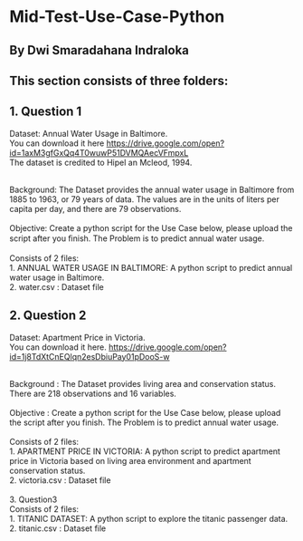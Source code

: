 # Mid-Test-Use-Case-Python
## By Dwi Smaradahana Indraloka

## This section consists of three folders:

## 1. Question 1
Dataset: Annual Water Usage in Baltimore.
<br>
You can download it here https://drive.google.com/open?id=1axM3gfGxQq4T0wuwP51DVMQAecVFmpxL
<br>
The dataset is credited to Hipel an Mcleod, 1994.
<br>

<br>
Background: The Dataset provides the annual water usage in Baltimore from 1885 to 1963, or 79 years of data. The values are in the units of liters per capita per day, and there are 79 observations.
<br>

<br>
Objective: Create a python script for the Use Case below, please upload the script after you ﬁnish. The Problem is to predict annual water usage.
<br>

<br>
Consists of 2 files:
<br>
1. ANNUAL WATER USAGE IN BALTIMORE: A python script to predict annual water usage in Baltimore.
<br>
2. water.csv : Dataset file
<br>

## 2. Question 2
Dataset: Apartment Price in Victoria.
<br>
You can download it here. https://drive.google.com/open?id=1j8TdXtCnEQlqn2esDbiuPay01pDooS-w 
<br>

<br>
Background : The Dataset provides living area and conservation status. There are 218 observations and 16 variables.
<br>

<br>
Objective : Create a python script for the Use Case below, please upload the script after you finish. The Problem is to predict annual water usage.
<br>

<br>
Consists of 2 files:
<br>
1. APARTMENT PRICE IN VICTORIA: A python script to predict apartment price in Victoria based on living
area environment and apartment conservation status.
<br>
2. victoria.csv : Dataset file
<br>
<br>
3. Question3
<br>
Consists of 2 files:
<br>
1. TITANIC DATASET: A python script to explore the titanic passenger data.
<br>
2. titanic.csv : Dataset file
